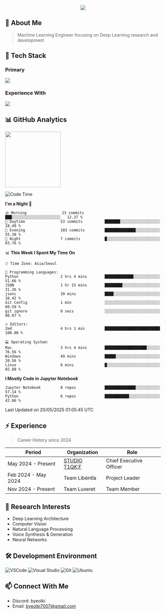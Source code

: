 <div align="center">
  <img src="https://capsule-render.vercel.app/api?type=waving&color=gradient&height=200&section=header&text=Hello%20World!&fontSize=50&animation=twinkling" />
</div>

## 🌌 About Me
> Machine Learning Engineer focusing on Deep Learning research and development

## 🎯 Tech Stack

### Primary
<div align="left">
  <img src="https://skillicons.dev/icons?i=python,pytorch" />
</div>

### Experience With
<div align="left">
  <img src="https://skillicons.dev/icons?i=js,html,css,java,lua,tensorflow,c,go,elixer" />
</div>

## 📊 GitHub Analytics
<div>
  <a href="https://solved.ac/byeolki">
    <img align="center" height="180em" src="http://mazassumnida.wtf/api/v2/generate_badge?boj=byeolki" />
  </a>
</div>

<!--START_SECTION:waka-->
![Code Time](http://img.shields.io/badge/Code%20Time-21%20hrs%201%20min-blue)

**I'm a Night 🦉** 

```text
🌞 Morning                23 commits          ███░░░░░░░░░░░░░░░░░░░░░░   12.37 % 
🌆 Daytime                53 commits          ███████░░░░░░░░░░░░░░░░░░   28.49 % 
🌃 Evening                103 commits         ██████████████░░░░░░░░░░░   55.38 % 
🌙 Night                  7 commits           █░░░░░░░░░░░░░░░░░░░░░░░░   03.76 % 
```


📊 **This Week I Spent My Time On** 

```text
🕑︎ Time Zone: Asia/Seoul

💬 Programming Languages: 
Python                   2 hrs 4 mins        █████████████░░░░░░░░░░░░   51.66 % 
JSON                     1 hr 15 mins        ████████░░░░░░░░░░░░░░░░░   31.26 % 
jsonc                    39 mins             ████░░░░░░░░░░░░░░░░░░░░░   16.42 % 
Git Config               1 min               ░░░░░░░░░░░░░░░░░░░░░░░░░   00.59 % 
git ignore               0 secs              ░░░░░░░░░░░░░░░░░░░░░░░░░   00.07 % 

🔥 Editors: 
Zed                      4 hrs 1 min         █████████████████████████   100.00 % 

💻 Operating System: 
Mac                      3 hrs 4 mins        ███████████████████░░░░░░   76.56 % 
Windows                  49 mins             █████░░░░░░░░░░░░░░░░░░░░   20.56 % 
Linux                    6 mins              █░░░░░░░░░░░░░░░░░░░░░░░░   02.88 % 
```

**I Mostly Code in Jupyter Notebook** 

```text
Jupyter Notebook         8 repos             ██████████████░░░░░░░░░░░   57.14 % 
Python                   6 repos             ███████████░░░░░░░░░░░░░░   42.86 % 
```




 Last Updated on 20/05/2025 01:05:45 UTC
<!--END_SECTION:waka-->

## ⚡ Experience
> Career History since 2024

| Period | Organization | Role |
|--------|-------------|------|
| May 2024 - Present | [STUDIO T1QK:F](https://github.com/T1QK-F) | Chief Executive Officer |
| Feb 2024 - May 2024 | Team Libéntĭa | Project Leader |
| Nov 2024 - Present | Team Luxeret | Team Member |

## 🔬 Research Interests
- Deep Learning Architecture
- Computer Vision
- Natural Language Processing
- Voice Synthesis & Generation
- Neural Networks

## 🛠 Development Environment
![VSCode](https://skillicons.dev/icons?i=vscode)
![Visual Studio](https://skillicons.dev/icons?i=visualstudio)
![Git](https://skillicons.dev/icons?i=git)
![Ubuntu](https://skillicons.dev/icons?i=ubuntu)

## 📫 Connect With Me
- Discord: byeolki
- Email: byeolki7007@gmail.com
